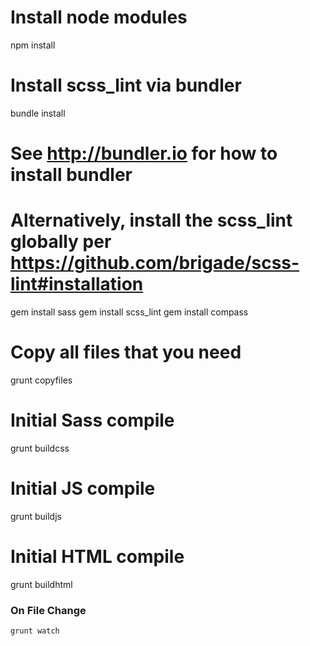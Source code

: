 # Install node modules
npm install

# Install scss_lint via bundler
bundle install
# See http://bundler.io for how to install bundler
# Alternatively, install the scss_lint globally per https://github.com/brigade/scss-lint#installation
gem install sass
gem install scss_lint
gem install compass

# Copy all files that you need
grunt copyfiles

# Initial Sass compile
grunt buildcss

# Initial JS compile
grunt buildjs

# Initial HTML compile
grunt buildhtml

### On File Change
`grunt watch`